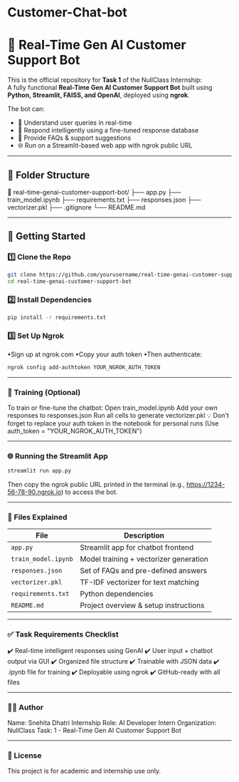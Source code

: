 # Customer-Chat-bot

# 🤖 Real-Time Gen AI Customer Support Bot

This is the official repository for **Task 1** of the NullClass Internship:  
A fully functional **Real-Time Gen AI Customer Support Bot** built using **Python, Streamlit, FAISS, and OpenAI**, deployed using **ngrok**.

The bot can:
- 🧠 Understand user queries in real-time
- 💬 Respond intelligently using a fine-tuned response database
- 🧾 Provide FAQs & support suggestions
- 🌐 Run on a Streamlit-based web app with ngrok public URL

---

## 🔧 Folder Structure

📁 real-time-genai-customer-support-bot/
├── app.py
├── train_model.ipynb
├── requirements.txt
├── responses.json
├── vectorizer.pkl
├── .gitignore
└── README.md

---

## 🚀 Getting Started

### 1️⃣ Clone the Repo
```bash
git clone https://github.com/yourusername/real-time-genai-customer-support-bot.git
cd real-time-genai-customer-support-bot
```
### 2️⃣ Install Dependencies
```bash
pip install -r requirements.txt
```
### 3️⃣ Set Up Ngrok
•Sign up at ngrok.com
•Copy your auth token
•Then authenticate:
```bash
ngrok config add-authtoken YOUR_NGROK_AUTH_TOKEN
```

---

### 🧠 Training (Optional)
To train or fine-tune the chatbot:
Open train_model.ipynb
Add your own responses to responses.json
Run all cells to generate vectorizer.pkl
💡 Don't forget to replace your auth token in the notebook for personal runs
(Use auth_token = "YOUR_NGROK_AUTH_TOKEN")

---

### 🌐 Running the Streamlit App
```bash
streamlit run app.py
```
Then copy the ngrok public URL printed in the terminal (e.g., https://1234-56-78-90.ngrok.io) to access the bot.

---

### 📁 Files Explained
| File                | Description                            |
| ------------------- | -------------------------------------- |
| `app.py`            | Streamlit app for chatbot frontend     |
| `train_model.ipynb` | Model training + vectorizer generation |
| `responses.json`    | Set of FAQs and pre-defined answers    |
| `vectorizer.pkl`    | TF-IDF vectorizer for text matching    |
| `requirements.txt`  | Python dependencies                    |
| `README.md`         | Project overview & setup instructions  |

---

### ✅ Task Requirements Checklist
✔️ Real-time intelligent responses using GenAI
✔️ User input + chatbot output via GUI
✔️ Organized file structure
✔️ Trainable with JSON data
✔️ .ipynb file for training
✔️ Deployable using ngrok
✔️ GitHub-ready with all files

---

### 🧑‍💻 Author
Name: Snehita Dhatri
Internship Role: AI Developer Intern
Organization: NullClass
Task: 1 - Real-Time Gen AI Customer Support Bot

---

### 📜 License
This project is for academic and internship use only.
